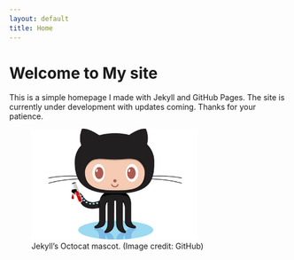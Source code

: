 ```yaml
---
layout: default
title: Home
---
```

# Welcome to My site

This is a simple homepage I made with Jekyll and GitHub Pages. The site is currently under development with updates coming. Thanks for your patience. 

<figure>
    <img src="images/octojekyll-opt.jpg" alt="Jekyll’s Octocat mascot. (Image credit: GitHub)" width="300" height="200">
    <figcaption>Jekyll’s Octocat mascot. (Image credit: GitHub)</figcaption>
</figure>
